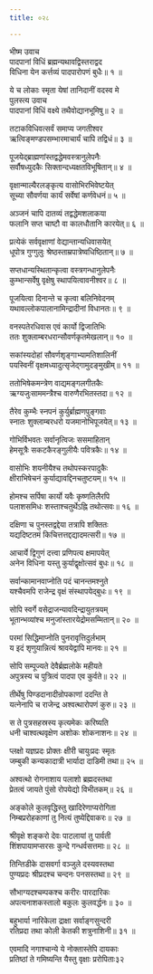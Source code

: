 ```yaml
---
title: ०२८

---
```

भीष्म उवाच  
पादपानां विधिं ब्रह्मन्यथावद्विस्तराद्वद  
विधिना येन कर्त्तव्यं पादपारोपणं बुधैः॥ १ ॥


ये च लोकाः स्मृता येषां तानिदानीं वदस्व मे  
पुलस्त्य उवाच  
पादपानां विधिं वक्ष्ये तथैवोद्यानभूमिषु॥ २ ॥


तटाकविधिवत्सर्वं समाप्य जगतीश्वर  
ऋत्विङ्मण्डपसम्भारमाचार्यं चापि तद्विधं॥ ३ ॥


पूजयेद्ब्राह्मणांस्तद्वद्धेमवस्त्रानुलेपनैः  
सर्वौषध्युदकैः सिक्तान्दध्यक्षतविभूषितान्॥ ४ ॥


वृक्षान्माल्यैरलङ्कृत्य वासोभिरभिवेष्टयेत्  
सूच्या सौवर्णया कार्यं सर्वेषां कर्णवेधनं॥ ५ ॥


अञ्जनं चापि दातव्यं तद्वद्धेमशलाकया  
फलानि सप्त चाष्टौ वा कालधौतानि कारयेत्॥ ६ ॥


प्रत्येकं सर्ववृक्षाणां वेद्यान्तान्यधिवासयेत्  
धूपोत्र गुग्गुलुः श्रेष्ठस्ताम्रपात्रेष्वधिष्ठितान्॥ ७ ॥


सप्तधान्यस्थितान्कृत्वा वस्त्रगन्धानुलेपनैः  
कुम्भान्सर्वेषु वृक्षेषु स्थापयित्वावनीश्वर॥ ८ ॥


पूजयित्वा दिनान्ते च कृत्वा बलिनिवेदनम्  
यथावल्लोकपालानामिन्द्रादीनां विधानतः॥ ९ ॥


वनस्पतेरधिवास एवं कार्यो द्विजातिभिः  
ततः शुक्लाम्बरधरान्सौवर्णकृतमेखलान्॥ १० ॥


सकांस्यदोहां सौवर्णशृङ्गाभ्यामतिशालिनीं  
पयस्विनीं वृक्षमध्यादुत्सृजेद्गामुदङ्मुखीम्॥ ११ ॥


ततोभिषेकमन्त्रेण वाद्यमङ्गलगीतकैः  
ऋग्यजुःसाममन्त्रैश्च वारुणैरभितस्तदा॥ १२ ॥


तैरेव कुम्भैः स्नपनं कुर्युर्ब्राह्मणपुङ्गवाः  
स्नातः शुक्लाम्बरधरो यजमानोभिपूजयेत्॥ १३ ॥


गोभिर्विभवतः सर्वानृत्विजः ससमाहितान्  
हेमसूत्रैः सकटकैरङ्गुलीयैः पवित्रकैः॥ १४ ॥


वासोभिः शयनीयैश्च तथोपस्करपादुकैः  
क्षीराभिषेचनं कुर्याद्यावद्दिनचतुष्टयम्॥ १५ ॥


होमश्च सर्पिषा कार्यो यवैः कृष्णतिलैरपि  
पलाशसमिधः शस्ताश्चतुर्थेऽह्नि तथोत्सवः॥ १६ ॥


दक्षिणा च पुनस्तद्वद्देया तत्रापि शक्तितः  
यद्यदिष्टतमं किचित्तत्तद्दद्यादमत्सरी॥ १७ ॥


आचार्ये द्विगुणं दत्त्वा प्रणिपत्य क्षमापयेत्  
अनेन विधिना यस्तु कुर्याद्वृक्षोत्सवं बुधः॥ १८ ॥


सर्वान्कामानवाप्नोति पदं चानन्तमश्नुते  
यश्चैवमपि राजेन्द्र वृक्षं संस्थापयेद्बुधः॥ १९ ॥


सोपि स्वर्गे वसेद्राजन्यावदिन्द्रायुतत्रयम्  
भूतान्भव्यांश्च मनुजांस्तारयेद्रोमसम्मितान्॥ २० ॥


परमां सिद्धिमाप्नोति पुनरावृत्तिदुर्लभाम्  
य इदं शृणुयान्नित्यं श्रावयेद्वापि मानवः॥ २१ ॥


सोपि सम्पूज्यते देवैर्ब्रह्मलोके महीयते  
अपुत्रस्य च पुत्रित्वं पादपा एव कुर्वते॥ २२ ॥


तीर्थेषु पिण्डदानादीन्रोपकाणां ददन्ति ते  
यत्नेनापि च राजेन्द्र अश्वत्थारोपणं कुरु॥ २३ ॥


स ते पुत्रसहस्रस्य कृत्यमेकः करिष्यति  
धनी चाश्वत्थवृक्षेण अशोकः शोकनाशनः॥ २४ ॥


प्लक्षो यज्ञप्रदः प्रोक्तः क्षीरी चायुःप्रदः स्मृतः  
जम्बुकी कन्यकादात्री भार्यादा दाडिमी तथा॥ २५ ॥


अश्वत्थो रोगनाशाय पलाशो ब्रह्मदस्तथा  
प्रेतत्वं जायते पुंसो रोपयेद्यो विभीतकम्॥ २६ ॥


अङ्कोले कुलवृद्धिस्तु खादिरेणाप्यरोगिता  
निम्बप्ररोहकाणां तु नित्यं तुष्येद्दिवाकरः॥ २७ ॥


श्रीवृक्षे शङ्करो देवः पाटलायां तु पार्वती  
शिंशपायामप्सरसः कुन्दे गन्धर्वसत्तमाः॥ २८ ॥


तिन्तिडीके दासवर्गा वञ्जुले दस्यवस्तथा  
पुण्यप्रदः श्रीप्रदश्च चन्दनः पनसस्तथा॥ २९ ॥


सौभाग्यदश्चम्पकश्च करीरः पारदारिकः  
अपत्यनाशकस्तालो बकुलः कुलवर्द्धनः॥ ३० ॥


बहुभार्या नारिकेला द्राक्षा सर्वाङ्गसुन्दरी  
रतिप्रदा तथा कोली केतकी शत्रुनाशिनी॥ ३१ ॥


एवमादि नगाश्चान्ये ये नोक्तास्तेपि दायकाः  
प्रतिष्ठां ते गमिष्यन्ति यैस्तु वृक्षाः प्ररोपिताः३२